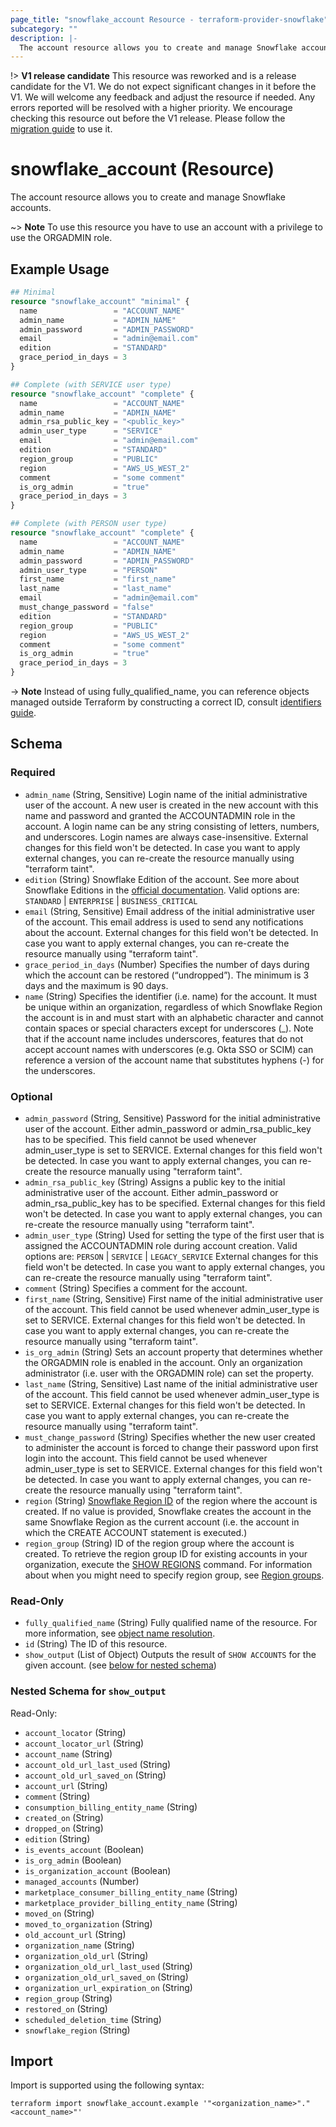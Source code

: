 ```yaml
---
page_title: "snowflake_account Resource - terraform-provider-snowflake"
subcategory: ""
description: |-
  The account resource allows you to create and manage Snowflake accounts.
---
```


!> **V1 release candidate** This resource was reworked and is a release candidate for the V1. We do not expect significant changes in it before the V1. We will welcome any feedback and adjust the resource if needed. Any errors reported will be resolved with a higher priority. We encourage checking this resource out before the V1 release. Please follow the [migration guide](https://github.com/Snowflake-Labs/terraform-provider-snowflake/blob/main/MIGRATION_GUIDE.md#v0990--v01000) to use it.

# snowflake_account (Resource)

The account resource allows you to create and manage Snowflake accounts.

~> **Note** To use this resource you have to use an account with a privilege to use the ORGADMIN role.

## Example Usage

```terraform
## Minimal
resource "snowflake_account" "minimal" {
  name                 = "ACCOUNT_NAME"
  admin_name           = "ADMIN_NAME"
  admin_password       = "ADMIN_PASSWORD"
  email                = "admin@email.com"
  edition              = "STANDARD"
  grace_period_in_days = 3
}

## Complete (with SERVICE user type)
resource "snowflake_account" "complete" {
  name                 = "ACCOUNT_NAME"
  admin_name           = "ADMIN_NAME"
  admin_rsa_public_key = "<public_key>"
  admin_user_type      = "SERVICE"
  email                = "admin@email.com"
  edition              = "STANDARD"
  region_group         = "PUBLIC"
  region               = "AWS_US_WEST_2"
  comment              = "some comment"
  is_org_admin         = "true"
  grace_period_in_days = 3
}

## Complete (with PERSON user type)
resource "snowflake_account" "complete" {
  name                 = "ACCOUNT_NAME"
  admin_name           = "ADMIN_NAME"
  admin_password       = "ADMIN_PASSWORD"
  admin_user_type      = "PERSON"
  first_name           = "first_name"
  last_name            = "last_name"
  email                = "admin@email.com"
  must_change_password = "false"
  edition              = "STANDARD"
  region_group         = "PUBLIC"
  region               = "AWS_US_WEST_2"
  comment              = "some comment"
  is_org_admin         = "true"
  grace_period_in_days = 3
}
```
-> **Note** Instead of using fully_qualified_name, you can reference objects managed outside Terraform by constructing a correct ID, consult [identifiers guide](https://registry.terraform.io/providers/Snowflake-Labs/snowflake/latest/docs/guides/identifiers#new-computed-fully-qualified-name-field-in-resources).
<!-- TODO(SNOW-1634854): include an example showing both methods-->

<!-- schema generated by tfplugindocs -->
## Schema

### Required

- `admin_name` (String, Sensitive) Login name of the initial administrative user of the account. A new user is created in the new account with this name and password and granted the ACCOUNTADMIN role in the account. A login name can be any string consisting of letters, numbers, and underscores. Login names are always case-insensitive. External changes for this field won't be detected. In case you want to apply external changes, you can re-create the resource manually using "terraform taint".
- `edition` (String) Snowflake Edition of the account. See more about Snowflake Editions in the [official documentation](https://docs.snowflake.com/en/user-guide/intro-editions). Valid options are: `STANDARD` | `ENTERPRISE` | `BUSINESS_CRITICAL`
- `email` (String, Sensitive) Email address of the initial administrative user of the account. This email address is used to send any notifications about the account. External changes for this field won't be detected. In case you want to apply external changes, you can re-create the resource manually using "terraform taint".
- `grace_period_in_days` (Number) Specifies the number of days during which the account can be restored (“undropped”). The minimum is 3 days and the maximum is 90 days.
- `name` (String) Specifies the identifier (i.e. name) for the account. It must be unique within an organization, regardless of which Snowflake Region the account is in and must start with an alphabetic character and cannot contain spaces or special characters except for underscores (_). Note that if the account name includes underscores, features that do not accept account names with underscores (e.g. Okta SSO or SCIM) can reference a version of the account name that substitutes hyphens (-) for the underscores.

### Optional

- `admin_password` (String, Sensitive) Password for the initial administrative user of the account. Either admin_password or admin_rsa_public_key has to be specified. This field cannot be used whenever admin_user_type is set to SERVICE. External changes for this field won't be detected. In case you want to apply external changes, you can re-create the resource manually using "terraform taint".
- `admin_rsa_public_key` (String) Assigns a public key to the initial administrative user of the account. Either admin_password or admin_rsa_public_key has to be specified. External changes for this field won't be detected. In case you want to apply external changes, you can re-create the resource manually using "terraform taint".
- `admin_user_type` (String) Used for setting the type of the first user that is assigned the ACCOUNTADMIN role during account creation. Valid options are: `PERSON` | `SERVICE` | `LEGACY_SERVICE` External changes for this field won't be detected. In case you want to apply external changes, you can re-create the resource manually using "terraform taint".
- `comment` (String) Specifies a comment for the account.
- `first_name` (String, Sensitive) First name of the initial administrative user of the account. This field cannot be used whenever admin_user_type is set to SERVICE. External changes for this field won't be detected. In case you want to apply external changes, you can re-create the resource manually using "terraform taint".
- `is_org_admin` (String) Sets an account property that determines whether the ORGADMIN role is enabled in the account. Only an organization administrator (i.e. user with the ORGADMIN role) can set the property.
- `last_name` (String, Sensitive) Last name of the initial administrative user of the account. This field cannot be used whenever admin_user_type is set to SERVICE. External changes for this field won't be detected. In case you want to apply external changes, you can re-create the resource manually using "terraform taint".
- `must_change_password` (String) Specifies whether the new user created to administer the account is forced to change their password upon first login into the account. This field cannot be used whenever admin_user_type is set to SERVICE. External changes for this field won't be detected. In case you want to apply external changes, you can re-create the resource manually using "terraform taint".
- `region` (String) [Snowflake Region ID](https://docs.snowflake.com/en/user-guide/admin-account-identifier.html#label-snowflake-region-ids) of the region where the account is created. If no value is provided, Snowflake creates the account in the same Snowflake Region as the current account (i.e. the account in which the CREATE ACCOUNT statement is executed.)
- `region_group` (String) ID of the region group where the account is created. To retrieve the region group ID for existing accounts in your organization, execute the [SHOW REGIONS](https://docs.snowflake.com/en/sql-reference/sql/show-regions) command. For information about when you might need to specify region group, see [Region groups](https://docs.snowflake.com/en/user-guide/admin-account-identifier.html#label-region-groups).

### Read-Only

- `fully_qualified_name` (String) Fully qualified name of the resource. For more information, see [object name resolution](https://docs.snowflake.com/en/sql-reference/name-resolution).
- `id` (String) The ID of this resource.
- `show_output` (List of Object) Outputs the result of `SHOW ACCOUNTS` for the given account. (see [below for nested schema](#nestedatt--show_output))

<a id="nestedatt--show_output"></a>
### Nested Schema for `show_output`

Read-Only:

- `account_locator` (String)
- `account_locator_url` (String)
- `account_name` (String)
- `account_old_url_last_used` (String)
- `account_old_url_saved_on` (String)
- `account_url` (String)
- `comment` (String)
- `consumption_billing_entity_name` (String)
- `created_on` (String)
- `dropped_on` (String)
- `edition` (String)
- `is_events_account` (Boolean)
- `is_org_admin` (Boolean)
- `is_organization_account` (Boolean)
- `managed_accounts` (Number)
- `marketplace_consumer_billing_entity_name` (String)
- `marketplace_provider_billing_entity_name` (String)
- `moved_on` (String)
- `moved_to_organization` (String)
- `old_account_url` (String)
- `organization_name` (String)
- `organization_old_url` (String)
- `organization_old_url_last_used` (String)
- `organization_old_url_saved_on` (String)
- `organization_url_expiration_on` (String)
- `region_group` (String)
- `restored_on` (String)
- `scheduled_deletion_time` (String)
- `snowflake_region` (String)

## Import

Import is supported using the following syntax:

```shell
terraform import snowflake_account.example '"<organization_name>"."<account_name>"'
```
